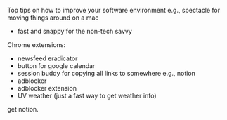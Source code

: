 Top tips on how to improve your software environment e.g., spectacle for moving things around on a mac

- fast and snappy for the non-tech savvy

Chrome extensions:

- newsfeed eradicator
- button for google calendar
- session buddy for copying all links to somewhere e.g., notion
- adblocker
- adblocker extension
- UV weather (just a fast way to get weather info)

get notion.